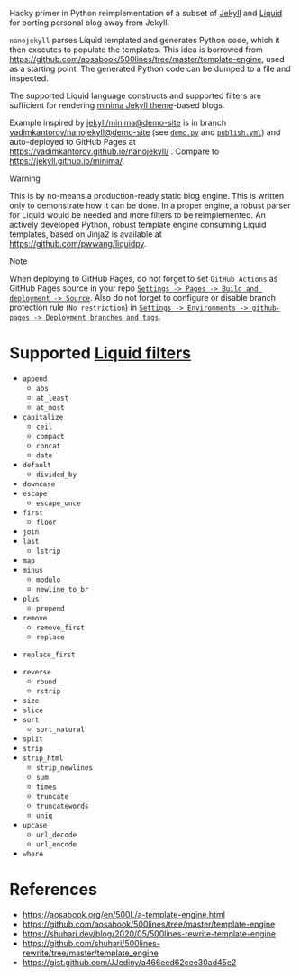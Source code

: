 Hacky primer in Python reimplementation of a subset of [Jekyll](https://jekyllrb.com) and [Liquid](https://shopify.github.io/liquid/) for porting personal blog away from Jekyll.

`nanojekyll` parses Liquid templated and generates Python code, which it then executes to populate the templates. This idea is borrowed from https://github.com/aosabook/500lines/tree/master/template-engine, used as a starting point. The generated Python code can be dumped to a file and inspected.

The supported Liquid language constructs and supported filters are sufficient for rendering [minima Jekyll theme](https://github.com/jekyll/minima)-based blogs.

Example inspired by [jekyll/minima@demo-site](https://github.com/jekyll/minima/tree/demo-site) is in branch [vadimkantorov/nanojekyll@demo-site](../../tree/demo-site) (see [`demo.py`](../../blob/demo-site/demo.py) and [`publish.yml`](../../blob/demo-site/.github/workflows/publish.yml)) and auto-deployed to GitHub Pages at https://vadimkantorov.github.io/nanojekyll/ . Compare to https://jekyll.github.io/minima/.

> [!WARNING]
> This is by no-means a production-ready static blog engine. This is written only to demonstrate how it can be done. In a proper engine, a robust parser for Liquid would be needed and more filters to be reimplemented. An actively developed Python, robust template engine consuming Liquid templates, based on Jinja2 is available at https://github.com/pwwang/liquidpy.

> [!NOTE]
> When deploying to GitHub Pages, do not forget to set `GitHub Actions` as GitHub Pages source in your repo [`Settings -> Pages -> Build and deployment -> Source`](https://github.com/vadimkantorov/nanojekyll/settings/pages). Also do not forget to configure or disable branch protection rule (`No restriction`) in [`Settings -> Environments -> github-pages -> Deployment branches and tags`](https://github.com/vadimkantorov/nanojekyll/settings/environments/).

# Supported [Liquid filters](https://shopify.github.io/liquid/filters/)
- `append`
    - `abs`
    - `at_least`
    - `at_most`
- `capitalize`
    - `ceil`
    - `compact`
    - `concat`
    - `date`
- `default`
    - `divided_by`
- `downcase`
- `escape`
    - `escape_once`
- `first`
    - `floor`
- `join`
- `last`
    - `lstrip`
- `map`
- `minus`
    - `modulo`
    - `newline_to_br`
- `plus`
    - `prepend`
- `remove`
    - `remove_first`
    - `replace`
* `replace_first`
- `reverse`
    - `round`
    - `rstrip`
- `size`
- `slice`
- `sort`
    - `sort_natural`
- `split`
- `strip`
- `strip_html`
    - `strip_newlines`
    - `sum`
    - `times`
    - `truncate`
    - `truncatewords`
    - `uniq`
- `upcase`
    - `url_decode`
    - `url_encode`
- `where`

# References
- https://aosabook.org/en/500L/a-template-engine.html
- https://github.com/aosabook/500lines/tree/master/template-engine
- https://shuhari.dev/blog/2020/05/500lines-rewrite-template-engine
- https://github.com/shuhari/500lines-rewrite/tree/master/template_engine
- https://gist.github.com/JJediny/a466eed62cee30ad45e2
